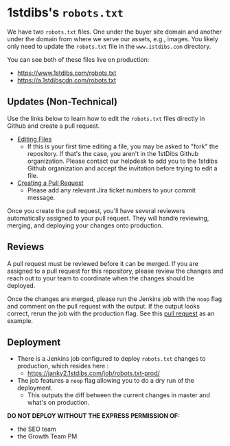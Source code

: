 # 1stdibs's `robots.txt`

We have two `robots.txt` files. One under the buyer site domain and another under the domain from where we serve our assets, e.g., images. You likely only need to update the `robots.txt` file in the `www.1stdibs.com` directory.

You can see both of these files live on production:
* https://www.1stdibs.com/robots.txt
* https://a.1stdibscdn.com/robots.txt

## Updates (Non-Technical)

Use the links below to learn how to edit the `robots.txt` files directly in Github and create a pull request.

* [Editing Files](https://docs.github.com/en/repositories/working-with-files/managing-files/editing-files)
  * If this is your first time editing a file, you may be asked to "fork" the repository. If that's the case, you aren't in the 1stDibs Github organization. Please contact our helpdesk to add you to the 1stdibs Github organization and accept the invitation before trying to edit a file.
* [Creating a Pull Request](https://docs.github.com/en/pull-requests/collaborating-with-pull-requests/proposing-changes-to-your-work-with-pull-requests/creating-a-pull-request)
  * Please add any relevant Jira ticket numbers to your commit message. 

Once you create the pull request, you'll have several reviewers automatically assigned to your pull request. They will handle reviewing, merging, and deploying your changes onto production.

## Reviews

A pull request must be reviewed before it can be merged. If you are assigned to a pull request for this repository, please review the changes and reach out to your team to coordinate when the changes should be deployed. 

Once the changes are merged, please run the Jenkins job with the `noop` flag and comment on the pull request with the output. If the output looks correct, rerun the job with the production flag. See this [pull request](https://github.com/1stdibs/robots.txt/pull/39) as an example.

## Deployment

- There is a Jenkins job configured to deploy `robots.txt` changes to production, which resides here : 
	- https://janky2.1stdibs.com/job/robots.txt-prod/
- The job features a `noop` flag allowing you to do a dry run of the deployment.
	- This outputs the diff between the current changes in master and what's on production.

**DO NOT DEPLOY WITHOUT THE EXPRESS PERMISSION OF:**
- the SEO team
- the Growth Team PM

